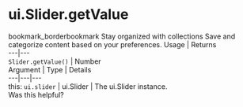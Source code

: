  
#  ui.Slider.getValue
bookmark_borderbookmark Stay organized with collections  Save and categorize content based on your preferences.
Usage | Returns  
---|---  
`Slider.getValue()` | Number  
Argument | Type | Details  
---|---|---  
this: `ui.slider` | ui.Slider | The ui.Slider instance.  
Was this helpful?
